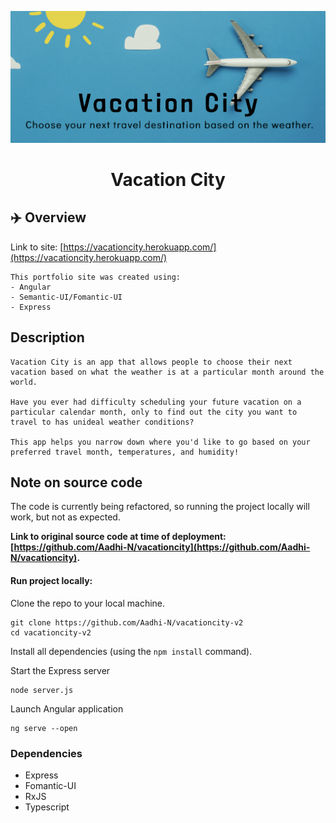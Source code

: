 ![Image of Vacation City Banner](./readmeBanner.png)
<h1 align="center">
  Vacation City
</h1>

##  :airplane: Overview
Link to site: [https://vacationcity.herokuapp.com/](https://vacationcity.herokuapp.com/)

    This portfolio site was created using:
    - Angular 
    - Semantic-UI/Fomantic-UI 
    - Express 

## Description

    Vacation City is an app that allows people to choose their next vacation based on what the weather is at a particular month around the world.

    Have you ever had difficulty scheduling your future vacation on a particular calendar month, only to find out the city you want to travel to has unideal weather conditions?

    This app helps you narrow down where you'd like to go based on your preferred travel month, temperatures, and humidity!

## Note on source code 

The code is currently being refactored, so running the project locally will work, but not as expected. 

**Link to original source code at time of deployment: [https://github.com/Aadhi-N/vacationcity](https://github.com/Aadhi-N/vacationcity).**

#### Run project locally:

Clone the repo to your local machine.
```
git clone https://github.com/Aadhi-N/vacationcity-v2
cd vacationcity-v2
```
Install all dependencies (using the `npm install` command).

Start the Express server
```
node server.js
```

Launch Angular application
```
ng serve --open
```


### Dependencies

* Express
* Fomantic-UI
* RxJS
* Typescript


